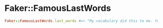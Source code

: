 # Faker::FamousLastWords

```ruby
Faker::FamousLastWords.last_words #=> "My vocabulary did this to me. Your love will let you go on…"
```
